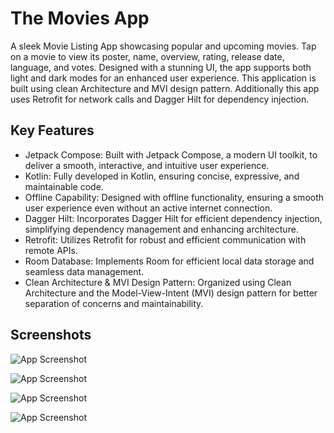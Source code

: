
# The Movies App

A sleek Movie Listing App showcasing popular and upcoming movies. Tap on a movie to view its poster, name, overview, rating, release date, language, and votes. Designed with a stunning UI, the app supports both light and dark modes for an enhanced user experience. This application is built using clean Architecture and MVI design pattern. Additionally this app uses Retrofit for network calls and Dagger Hilt for dependency injection.

## Key Features

- Jetpack Compose: Built with Jetpack Compose, a modern UI toolkit, to deliver a smooth, interactive, and intuitive user experience.
- Kotlin: Fully developed in Kotlin, ensuring concise, expressive, and maintainable code.
- Offline Capability: Designed with offline functionality, ensuring a smooth user experience even without an active internet connection.
- Dagger Hilt: Incorporates Dagger Hilt for efficient dependency injection, simplifying dependency management and enhancing architecture.
- Retrofit: Utilizes Retrofit for robust and efficient communication with remote APIs.
- Room Database: Implements Room for efficient local data storage and seamless data management.
- Clean Architecture & MVI Design Pattern: Organized using Clean Architecture and the Model-View-Intent (MVI) design pattern for better separation of concerns and maintainability.


## Screenshots

![App Screenshot](https://drive.google.com/file/d/1rX-GRAy2E6JhOF1YH2luov9PKmezWdoD/view?usp=drive_link)

![App Screenshot](https://drive.google.com/file/d/1hRVbOoQKreeHhhcKrCoY17SJmBfahOyv/view?usp=drive_link)

![App Screenshot](https://drive.google.com/file/d/1oj7u5TpevDsjhR1Vhh82j3_ZLi-Uzdvx/view?usp=drive_link)

![App Screenshot](https://drive.google.com/file/d/1NSs8U0K1f7alzVjDZsfVnLDXeoqR6zQT/view)
